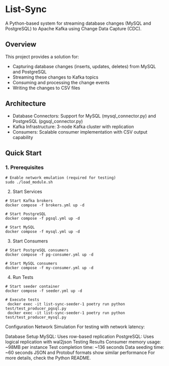 # List-Sync
A Python-based system for streaming database changes (MySQL and PostgreSQL) to Apache Kafka using Change Data Capture (CDC).

## Overview
This project provides a solution for:
- Capturing database changes (inserts, updates, deletes) from MySQL and PostgreSQL
- Streaming these changes to Kafka topics
- Consuming and processing the change events
 - Writing the changes to CSV files
## Architecture
- Database Connectors: Support for MySQL (mysql_connector.py) and PostgreSQL (pgsql_connector.py)
- Kafka Infrastructure: 3-node Kafka cluster with replication
- Consumers: Scalable consumer implementation with CSV output capability
## Quick Start
### 1. Prerequisites
```
# Enable network emulation (required for testing)
sudo ./load_module.sh
``` 
2. Start Services
```
# Start Kafka brokers
docker compose -f brokers.yml up -d

# Start PostgreSQL
docker compose -f pgsql.yml up -d

# Start MySQL
docker compose -f mysql.yml up -d
``` 
3. Start Consumers
``` 
# Start PostgreSQL consumers
docker compose -f pg-consumer.yml up -d

# Start MySQL consumers 
docker compose -f my-consumer.yml up -d
``` 
4. Run Tests
``` 
# Start seeder container
docker compose -f seeder.yml up -d

# Execute tests
 docker exec -it list-sync-seeder-1 poetry run python test/test_producer_pgsql.py
 docker exec -it list-sync-seeder-1 poetry run python test/test_producer_mysql.py
``` 
Configuration
Network Simulation
For testing with network latency:

Database Setup
MySQL: Uses row-based replication
PostgreSQL: Uses logical replication with wal2json
Testing Results
Consumer memory usage: ~98MB per instance
Test completion time: ~136 seconds
Data seeding time: ~60 seconds
JSON and Protobuf formats show similar performance
For more details, check the Python README.
